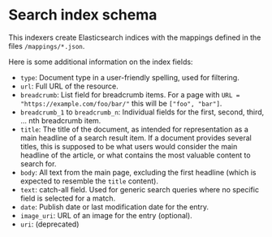 # Search index schema

This indexers create Elasticsearch indices with the mappings defined in the files `/mappings/*.json`.

Here is some additional information on the index fields:

- `type`: Document type in a user-friendly spelling, used for filtering.
- `url`: Full URL of the resource.
- `breadcrumb`: List field for breadcrumb items. For a page with `URL = "https://example.com/foo/bar/"` this will be `["foo", "bar"]`.
- `breadcrumb_1` to `breadcrumb_n`: Individual fields for the first, second, third, ... nth breadcrumb item.
- `title`: The title of the document, as intended for representation as a main headline of a search result item. If a document provides several titles, this is supposed to be what users would consider the main headline of the article, or what contains the most valuable content to search for.
- `body`: All text from the main page, excluding the first headline (which is expected to resemble the `title` content).
- `text`: catch-all field. Used for generic search queries where no specific field is selected for a match.
- `date`: Publish date or last modification date for the entry.
- `image_uri`: URL of an image for the entry (optional).
- `uri`: (deprecated)
